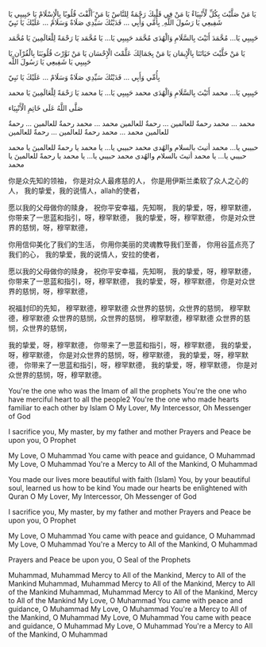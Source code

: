 يَا مَنْ صَلَّيْتَ بِكُلِّ لْأَنْبِيَاءْ
يَا مَنْ فِي قَلْبِكَ رَحْمَةٌ لِلنَّاسْ
يَا مَنْ َألَّفْتَ قُلُوبًا بِالْإِسْلَامْ
يَا حَبِيبِي يَا شَفِيعِي يَا رَسُولَ اللَّهِ
ِ
بِأُمِّي وَأََبِي ... فَدَيْتُكَ سَيِّدِي
صَلَاةٌ وَسَلَامْ ... عَلَيْكَ يَا نَبِيّ

حَبِيبِي يَا... مُحَّمَدَ
أَتَيْتَ بِالسَّلَامِ وَالْهُدَى مُحَّمَد
حَبِيبِي يَا... يَا مُحَّمَد
يَا رَحْمَةً لِلْعَالَمِينَ يَا مُحَّمَد

يَا مَنْ حَلَّيْتَ حَيَاتَنَا بِالْإِيمَان
يَا مَنْ بِجَمَالِكَ عَلَّمْتَ الْإِحْسَان
يَا مَنْ نَوَّرْتَ قُلُوبَنَا بِالْقُرْآن
يَا حَبِيبِي يَا شَفِيعِي يَا رَسُولَ اللَّه

بِأُمِّي وَأَبِي ... فَدَيْتُكَ سَيِّدِي
صَلَاةٌ وَسَلَامْ ... عَلَيْكَ يَا نَبِيّ

حَبِيبِي يَا... محمد
أَتَيْتَ بِالسَّلَامِ وَالْهُدَى محمد
حَبِيبِي يَا... يَا محمد
يَا رَحْمَةً لِلْعَالَمِينَ يَا محمد

صَلَّى اللَّهُ عَلَى
خَاتِمِ الْأَنْبِيَاء

محمد ... محمد
رحمةٌ للعالمين ... رحمةٌ للعالمين
محمد ... محمد
رحمةٌ للعالمين ... رحمةٌ للعالمين
محمد ... محمد
رحمةٌ للعالمين ... رحمةٌ للعالمين

حبيبي يا... محمد
أتيتَ بالسلام والهُدى محمد
حبيبي يا... يا محمد
يا رحمةً للعالمينَ يا محمد
حبيبي يا... يا محمد
أتيتَ بالسلام والهُدى محمد
حبيبي يا... يا محمد
يا رحمةً للعالمينَ يا محمد

你是众先知的领袖，
你是对众人最疼慈的人，
你是用伊斯兰柔软了众人之心的人，
我的挚爱，我的说情人，allah的使者，

愿以我的父母做你的赎身，
祝你平安幸福，先知啊，
我的挚爱，呀，穆罕默德，
你带来了一思蓝和指引，呀，穆罕默德，
我的挚爱，呀，穆罕默德，
你是对众世界的慈悯，呀，穆罕默德，

你用信仰美化了我们的生活，
你用你美丽的灵魂教导我们至善，
你用谷蓝点亮了我们的心，
我的挚爱，我的说情人，安拉的使者，

愿以我的父母做你的赎身，
祝你平安幸福，先知啊，
我的挚爱，呀，穆罕默德，
你带来了一思蓝和指引，呀，穆罕默德，
我的挚爱，呀，穆罕默德，
你是对众世界的慈悯，呀，穆罕默德，

祝福封印的先知，
穆罕默德，穆罕默德
众世界的慈悯，众世界的慈悯，
穆罕默德，穆罕默德
众世界的慈悯，众世界的慈悯，
穆罕默德，穆罕默德
众世界的慈悯，众世界的慈悯，

我的挚爱，呀，穆罕默德，
你带来了一思蓝和指引，呀，穆罕默德，
我的挚爱，呀，穆罕默德，
你是对众世界的慈悯，呀，穆罕默德，
我的挚爱，呀，穆罕默德，
你带来了一思蓝和指引，呀，穆罕默德，
我的挚爱，呀，穆罕默德，
你是对众世界的慈悯，呀，穆罕默德。

You're the one who was the Imam of all the prophets
You're the one who have merciful heart to all the people2
You're the one who made hearts familiar to each other by Islam
O My Lover, My Intercessor, Oh Messenger of God

I sacrifice you, My master, by my father and mother
Prayers and Peace be upon you, O Prophet

My Love, O Muhammad
You came with peace and guidance, O Muhammad
My Love, O Muhammad
You're a Mercy to All of the Mankind, O Muhammad

You made our lives more beautiful with faith (Islam)
You, by your beautiful soul, learned us how to be kind
You made our hearts be enlightened with Quran
O My Lover, My Intercessor, Oh Messenger of God

I sacrifice you, My master, by my father and mother
Prayers and Peace be upon you, O Prophet

My Love, O Muhammad
You came with peace and guidance, O Muhammad
My Love, O Muhammad
You're a Mercy to All of the Mankind, O Muhammad

Prayers and Peace be upon you, O Seal of the Prophets

Muhammad, Muhammad
Mercy to All of the Mankind, Mercy to All of the Mankind
Muhammad, Muhammad
Mercy to All of the Mankind, Mercy to All of the Mankind
Muhammad, Muhammad
Mercy to All of the Mankind, Mercy to All of the Mankind
My Love, O Muhammad
You came with peace and guidance, O Muhammad
My Love, O Muhammad
You're a Mercy to All of the Mankind, O Muhammad
My Love, O Muhammad
You came with peace and guidance, O Muhammad
My Love, O Muhammad
You're a Mercy to All of the Mankind, O Muhammad

